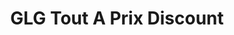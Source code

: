 ---
title: "GLG Tout A Prix Discount"
url: /ambert/glg-tout-a-prix-discount/
shop: magasin de variétés
---